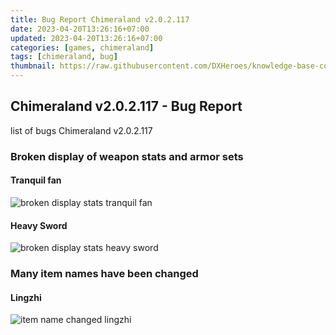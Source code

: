 ```yaml
---
title: Bug Report Chimeraland v2.0.2.117
date: 2023-04-20T13:26:16+07:00
updated: 2023-04-20T13:26:16+07:00
categories: [games, chimeraland]
tags: [chimeraland, bug]
thumbnail: https://raw.githubusercontent.com/DXHeroes/knowledge-base-content/master/files/bug_reporting.png
---
```


## Chimeraland v2.0.2.117 - Bug Report
list of bugs Chimeraland v2.0.2.117

### Broken display of weapon stats and armor sets
#### Tranquil fan
![broken display stats tranquil fan](https://user-images.githubusercontent.com/12471057/233280392-12b301f3-0f78-4f05-a4c2-81e59089c76a.png)
#### Heavy Sword
![broken display stats heavy sword](https://user-images.githubusercontent.com/12471057/233280877-e000d7e0-e375-4498-85d0-10504a23c2fd.png)

### Many item names have been changed
#### Lingzhi
![item name changed lingzhi](https://user-images.githubusercontent.com/12471057/233281336-c0215ddc-55cb-49e6-8fef-1c6a3fbfde96.png)

